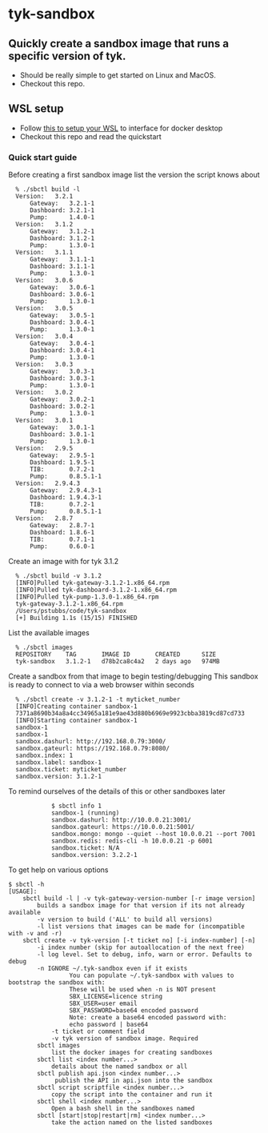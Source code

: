 # tyk-sandbox

## Quickly create a sandbox image that runs a specific version of tyk.

* Should be really simple to get started on Linux and MacOS. 
* Checkout this repo.

## WSL setup

* Follow [this to setup your WSL](https://nickjanetakis.com/blog/setting-up-docker-for-windows-and-wsl-to-work-flawlessly) to interface for docker desktop
* Checkout this repo and read the quickstart

### Quick start guide

Before creating a first sandbox image list the version the script knows about

      % ./sbctl build -l
      Version:   3.2.1
          Gateway:   3.2.1-1
          Dashboard: 3.2.1-1
          Pump:      1.4.0-1
      Version:   3.1.2
          Gateway:   3.1.2-1
          Dashboard: 3.1.2-1
          Pump:      1.3.0-1
      Version:   3.1.1
          Gateway:   3.1.1-1
          Dashboard: 3.1.1-1
          Pump:      1.3.0-1
      Version:   3.0.6
          Gateway:   3.0.6-1
          Dashboard: 3.0.6-1
          Pump:      1.3.0-1
      Version:   3.0.5
          Gateway:   3.0.5-1
          Dashboard: 3.0.4-1
          Pump:      1.3.0-1
      Version:   3.0.4
          Gateway:   3.0.4-1
          Dashboard: 3.0.4-1
          Pump:      1.3.0-1
      Version:   3.0.3
          Gateway:   3.0.3-1
          Dashboard: 3.0.3-1
          Pump:      1.3.0-1
      Version:   3.0.2
          Gateway:   3.0.2-1
          Dashboard: 3.0.2-1
          Pump:      1.3.0-1
      Version:   3.0.1
          Gateway:   3.0.1-1
          Dashboard: 3.0.1-1
          Pump:      1.3.0-1
      Version:   2.9.5
          Gateway:   2.9.5-1
          Dashboard: 1.9.5-1
          TIB:       0.7.2-1
          Pump:      0.8.5.1-1
      Version:   2.9.4.3
          Gateway:   2.9.4.3-1
          Dashboard: 1.9.4.3-1
          TIB:       0.7.2-1
          Pump:      0.8.5.1-1
      Version:   2.8.7
          Gateway:   2.8.7-1
          Dashboard: 1.8.6-1
          TIB:       0.7.1-1
          Pump:      0.6.0-1

Create an image with for tyk 3.1.2

      % ./sbctl build -v 3.1.2
      [INFO]Pulled tyk-gateway-3.1.2-1.x86_64.rpm
      [INFO]Pulled tyk-dashboard-3.1.2-1.x86_64.rpm
      [INFO]Pulled tyk-pump-1.3.0-1.x86_64.rpm
      tyk-gateway-3.1.2-1.x86_64.rpm
      /Users/pstubbs/code/tyk-sandbox
      [+] Building 1.1s (15/15) FINISHED

List the available images

      % ./sbctl images
      REPOSITORY    TAG       IMAGE ID       CREATED      SIZE
      tyk-sandbox   3.1.2-1   d78b2ca8c4a2   2 days ago   974MB

Create a sandbox from that image to begin testing/debugging
This sandbox is ready to connect to via a web browser within seconds

      % ./sbctl create -v 3.1.2-1 -t myticket_number
      [INFO]Creating container sandbox-1
      7371a8690b34a8a4cc34965a181e9ae43d880b6969e9923cbba3819cd87cd733
      [INFO]Starting container sandbox-1
      sandbox-1
      sandbox-1
      sandbox.dashurl: http://192.168.0.79:3000/
      sandbox.gateurl: https://192.168.0.79:8080/
      sandbox.index: 1
      sandbox.label: sandbox-1
      sandbox.ticket: myticket_number
      sandbox.version: 3.1.2-1


To remind ourselves of the details of this or other sandboxes later

				$ sbctl info 1
				sandbox-1 (running)
				sandbox.dashurl: http://10.0.0.21:3001/
				sandbox.gateurl: https://10.0.0.21:5001/
				sandbox.mongo: mongo --quiet --host 10.0.0.21 --port 7001
				sandbox.redis: redis-cli -h 10.0.0.21 -p 6001
				sandbox.ticket: N/A
				sandbox.version: 3.2.2-1

To get help on various options

	$ sbctl -h
	[USAGE]:
		sbctl build -l | -v tyk-gateway-version-number [-r image version]
			builds a sandbox image for that version if its not already available
			-v version to build ('ALL' to build all versions)
			-l list versions that images can be made for (incompatible with -v and -r)
		sbctl create -v tyk-version [-t ticket no] [-i index-number] [-n]
			-i index number (skip for autoallocation of the next free)
			-l log level. Set to debug, info, warn or error. Defaults to debug
			-n IGNORE ~/.tyk-sandbox even if it exists
					 You can populate ~/.tyk-sandbox with values to bootstrap the sandbox with:
					 These will be used when -n is NOT present
					 SBX_LICENSE=licence string
					 SBX_USER=user email
					 SBX_PASSWORD=base64 encoded password
					 Note: create a base64 encoded password with:
					 echo password | base64
				-t ticket or comment field
				-v tyk version of sandbox image. Required
			sbctl images
				list the docker images for creating sandboxes
			sbctl list <index number...>
				details about the named sandbox or all
			sbctl publish api.json <index number...>
				 publish the API in api.json into the sandbox
			sbctl script scriptfile <index number...>
				copy the script into the container and run it
			sbctl shell <index number...>
				Open a bash shell in the sandboxes named
			sbctl [start|stop|restart|rm] <index number...>
				take the action named on the listed sandboxes



